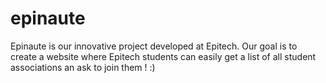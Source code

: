 # epinaute
Epinaute is our innovative project developed at Epitech. Our goal is to create a website where Epitech students can easily get a list of all student associations an ask to join them ! :)
